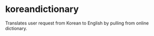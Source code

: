 # koreandictionary
Translates user request from Korean to English by pulling from online dictionary.
